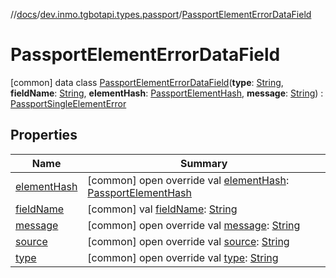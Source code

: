 //[docs](../../../index.md)/[dev.inmo.tgbotapi.types.passport](../index.md)/[PassportElementErrorDataField](index.md)



# PassportElementErrorDataField  
 [common] data class [PassportElementErrorDataField](index.md)(**type**: [String](https://kotlinlang.org/api/latest/jvm/stdlib/kotlin/-string/index.html), **fieldName**: [String](https://kotlinlang.org/api/latest/jvm/stdlib/kotlin/-string/index.html), **elementHash**: [PassportElementHash](../../dev.inmo.tgbotapi.types.passport.encrypted.abstracts/index.md#%5Bdev.inmo.tgbotapi.types.passport.encrypted.abstracts%2FPassportElementHash%2F%2F%2FPointingToDeclaration%2F%5D%2FClasslikes%2F625018081), **message**: [String](https://kotlinlang.org/api/latest/jvm/stdlib/kotlin/-string/index.html)) : [PassportSingleElementError](../-passport-single-element-error/index.md)   


## Properties  
  
|  Name |  Summary | 
|---|---|
| <a name="dev.inmo.tgbotapi.types.passport/PassportElementErrorDataField/elementHash/#/PointingToDeclaration/"></a>[elementHash](element-hash.md)| <a name="dev.inmo.tgbotapi.types.passport/PassportElementErrorDataField/elementHash/#/PointingToDeclaration/"></a> [common] open override val [elementHash](element-hash.md): [PassportElementHash](../../dev.inmo.tgbotapi.types.passport.encrypted.abstracts/index.md#%5Bdev.inmo.tgbotapi.types.passport.encrypted.abstracts%2FPassportElementHash%2F%2F%2FPointingToDeclaration%2F%5D%2FClasslikes%2F625018081)   <br>|
| <a name="dev.inmo.tgbotapi.types.passport/PassportElementErrorDataField/fieldName/#/PointingToDeclaration/"></a>[fieldName](field-name.md)| <a name="dev.inmo.tgbotapi.types.passport/PassportElementErrorDataField/fieldName/#/PointingToDeclaration/"></a> [common] val [fieldName](field-name.md): [String](https://kotlinlang.org/api/latest/jvm/stdlib/kotlin/-string/index.html)   <br>|
| <a name="dev.inmo.tgbotapi.types.passport/PassportElementErrorDataField/message/#/PointingToDeclaration/"></a>[message](message.md)| <a name="dev.inmo.tgbotapi.types.passport/PassportElementErrorDataField/message/#/PointingToDeclaration/"></a> [common] open override val [message](message.md): [String](https://kotlinlang.org/api/latest/jvm/stdlib/kotlin/-string/index.html)   <br>|
| <a name="dev.inmo.tgbotapi.types.passport/PassportElementErrorDataField/source/#/PointingToDeclaration/"></a>[source](source.md)| <a name="dev.inmo.tgbotapi.types.passport/PassportElementErrorDataField/source/#/PointingToDeclaration/"></a> [common] open override val [source](source.md): [String](https://kotlinlang.org/api/latest/jvm/stdlib/kotlin/-string/index.html)   <br>|
| <a name="dev.inmo.tgbotapi.types.passport/PassportElementErrorDataField/type/#/PointingToDeclaration/"></a>[type](type.md)| <a name="dev.inmo.tgbotapi.types.passport/PassportElementErrorDataField/type/#/PointingToDeclaration/"></a> [common] open override val [type](type.md): [String](https://kotlinlang.org/api/latest/jvm/stdlib/kotlin/-string/index.html)   <br>|


